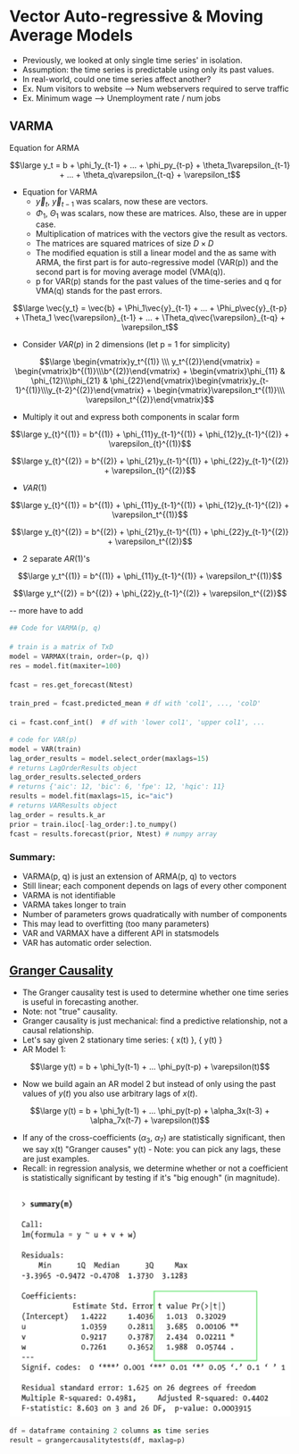 # Vector Auto-regressive & Moving Average Models

- Previously, we looked at only single time series' in isolation.
- Assumption: the time series is predictable using only its past values.
- In real-world, could one time series affect another?
- Ex. Num visitors to website --> Num webservers required to serve traffic
- Ex. Minimum wage --> Unemployment rate / num jobs

## VARMA

Equation for ARMA

$$\large y_t = b + \phi_1y_{t-1} + ... + \phi_py_{t-p} + \theta_1\varepsilon_{t-1} + ... + \theta_q\varepsilon_{t-q} + \varepsilon_t$$

- Equation for VARMA
    - $\vec{y}_t$, $\vec{y}_{t-1}$ was scalars, now these are vectors.
    - $\Phi_1$, $\Theta_1$ was scalars, now these are matrices. Also, these are in upper case.
    - Multiplication of matrices with the vectors give the result as vectors.
    - The matrices are squared matrices of size $D \times D$
    - The modified equation is still a linear model and the as same with ARMA, the first part is for auto-regressive model (VAR(p)) and the second part is for moving average model (VMA(q)).
    - p for VAR(p) stands for the past values of the time-series and q for VMA(q) stands for the past errors.

$$\large \vec{y_t} = \vec{b} + \Phi_1\vec{y}_{t-1} + ... + \Phi_p\vec{y}_{t-p} + \Theta_1 \vec{\varepsilon}_{t-1} + ... + \Theta_q\vec{\varepsilon}_{t-q} + \varepsilon_t$$

- Consider $VAR(p)$ in 2 dimensions (let p = 1 for simplicity)

$$\large \begin{vmatrix}y_t^{(1)} \\\ y_t^{(2)}\end{vmatrix} = \begin{vmatrix}b^{(1)}\\\b^{(2)}\end{vmatrix} + \begin{vmatrix}\phi_{11} & \phi_{12}\\\phi_{21} & \phi_{22}\end{vmatrix}\begin{vmatrix}y_{t-1}^{(1)}\\\y_{t-2}^{(2)}\end{vmatrix} + \begin{vmatrix}\varepsilon_t^{(1)}\\\ \varepsilon_t^{(2)}\end{vmatrix}$$

- Multiply it out and express both components in scalar form

$$\large y_{t}^{(1)} = b^{(1)} + \phi_{11}y_{t-1}^{(1)} + \phi_{12}y_{t-1}^{(2)} + \varepsilon_{t}^{(1)}$$

$$\large y_{t}^{(2)} = b^{(2)} + \phi_{21}y_{t-1}^{(1)} + \phi_{22}y_{t-1}^{(2)} + \varepsilon_{t}^{(2)}$$

- $VAR(1)$

$$\large y_{t}^{(1)} = b^{(1)} + \phi_{11}y_{t-1}^{(1)} + \phi_{12}y_{t-1}^{(2)} + \varepsilon_t^{(1)}$$

$$\large y_{t}^{(2)} = b^{(2)} + \phi_{21}y_{t-1}^{(1)} + \phi_{22}y_{t-1}^{(2)} + \varepsilon_t^{(2)}$$

- 2 separate $AR(1)$'s

$$\large y_t^{(1)} = b^{(1)} + \phi_{11}y_{t-1}^{(1)} + \varepsilon_t^{(1)}$$

$$\large y_t^{(2)} = b^{(2)} + \phi_{22}y_{t-1}^{(2)} + \varepsilon_t^{(2)}$$

-- more have to add

```python
## Code for VARMA(p, q)

# train is a matrix of TxD
model = VARMAX(train, order=(p, q))
res = model.fit(maxiter=100)

fcast = res.get_forecast(Ntest)

train_pred = fcast.predicted_mean # df with 'col1', ..., 'colD'

ci = fcast.conf_int()  # df with 'lower col1', 'upper col1', ...
```

```python
# code for VAR(p)
model = VAR(train)
lag_order_results = model.select_order(maxlags=15)
# returns LagOrderResults object
lag_order_results.selected_orders
# returns {'aic': 12, 'bic': 6, 'fpe': 12, 'hqic': 11}
results = model.fit(maxlags=15, ic="aic")
# returns VARResults object
lag_order = results.k_ar
prior = train.iloc[-lag_order:].to_numpy()
fcast = results.forecast(prior, Ntest) # numpy array
```
### Summary:
- VARMA(p, q) is just an extension of ARMA(p, q) to vectors
- Still linear; each component depends on lags of every other component
- VARMA is not identifiable
- VARMA takes longer to train
- Number of parameters grows quadratically with number of components
- This may lead to overfitting (too many parameters)
- VAR and VARMAX have a different API in statsmodels
- VAR has automatic order selection. 

## [Granger Causality](https://towardsdatascience.com/a-quick-introduction-on-granger-causality-testing-for-time-series-analysis-7113dc9420d2)

- The Granger causality test is used to determine whether one time series is useful in forecasting another.
- Note: not "true" causality.
- Granger causality is just mechanical: find a predictive relationship, not a causal relationship.
- Let's say given 2 stationary time series: { x(t) }, { y(t) }
- AR Model 1:

$$\large y(t) = b + \phi_1y(t-1) + ... \phi_py(t-p) + \varepsilon(t)$$

- Now we build again an AR model 2 but instead of only using the past values of $y(t)$ you also use arbitrary lags of $x(t)$.

$$\large y(t) = b + \phi_1y(t-1) + ... \phi_py(t-p) + \alpha_3x(t-3) + \alpha_7x(t-7) + \varepsilon(t)$$

- If any of the cross-coefficients ($\alpha_3$, $\alpha_7$) are statistically significant, then we say x(t) "Granger causes" y(t) - Note: you can pick any lags, these are just examples.
- Recall: in regression analysis, we determine whether or not a coefficient is statistically significant by testing if it's "big enough" (in magnitude).

![Example Granger Causality](../00%20-%20Images/image-9.png)

```python
df = dataframe containing 2 columns as time series
result = grangercausalitytests(df, maxlag=p)
```

